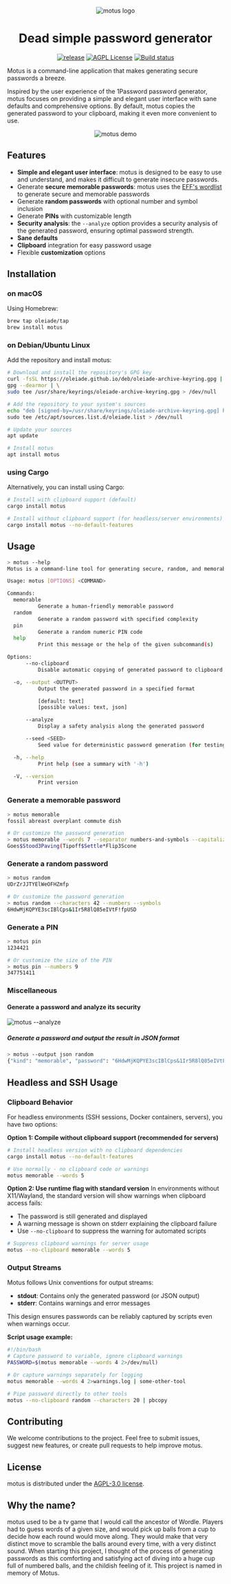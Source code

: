 <p align="center"><img src="logo.png" alt="motus logo"/></p>
<h1 align="center">Dead simple password generator</h3>

<p align="center">
    <a href="http://github.com/oleiade/motus/releases"><img src="https://img.shields.io/github/release/oleiade/motus.svg" alt="release"></a>
    <a href="http://www.gnu.org/licenses/agpl-3.0"><img src="https://img.shields.io/badge/license-AGPL-blue.svg" alt="AGPL License"></a>
    <a href="https://github.com/oleiade/motus/actions/workflows/build.yml"><img src="https://github.com/oleiade/motus/actions/workflows/build.yml/badge.svg" alt="Build status"></a>
</p>

Motus is a command-line application that makes generating secure passwords a breeze.

Inspired by the user experience of the 1Password password generator, motus focuses on providing a simple and elegant user interface with sane defaults and comprehensive options. By default, motus copies the generated password to your clipboard, making it even more convenient to use.

<p align="center">
  <img src="static/motus-demo.gif" alt="motus demo" />
</p>

## Features

- **Simple and elegant user interface**: motus is designed to be easy to use and understand, and makes it difficult to generate insecure passwords.
- Generate **secure memorable passwords**: motus uses the [EFF's wordlist](https://www.eff.org/deeplinks/2016/07/new-wordlists-random-passphrases) to generate secure and memorable passwords
- Generate **random passwords** with optional number and symbol inclusion
- Generate **PINs** with customizable length
- **Security analysis**: the `--analyze` option provides a security analysis of the generated password, ensuring optimal password strength.
- **Sane defaults**
- **Clipboard** integration for easy password usage
- Flexible **customization** options

## Installation

### on macOS

Using Homebrew:

```bash
brew tap oleiade/tap
brew install motus
```

### on Debian/Ubuntu Linux

Add the repository and install motus:

```bash
# Download and install the repository's GPG key
curl -fsSL https://oleiade.github.io/deb/oleiade-archive-keyring.gpg | \
gpg --dearmor | \
sudo tee /usr/share/keyrings/oleiade-archive-keyring.gpg > /dev/null

# Add the repository to your system's sources
echo "deb [signed-by=/usr/share/keyrings/oleiade-archive-keyring.gpg] https://oleiade.github.io/deb stable main" \
sudo tee /etc/apt/sources.list.d/oleiade.list > /dev/null

# Update your sources
apt update

# Install motus
apt install motus
```

### using Cargo

Alternatively, you can install using Cargo:

```bash
# Install with clipboard support (default)
cargo install motus

# Install without clipboard support (for headless/server environments)
cargo install motus --no-default-features
```


## Usage

```bash
> motus --help
Motus is a command-line tool for generating secure, random, and memorable passwords as well as PIN codes.

Usage: motus [OPTIONS] <COMMAND>

Commands:
  memorable
          Generate a human-friendly memorable password
  random
          Generate a random password with specified complexity
  pin
          Generate a random numeric PIN code
  help
          Print this message or the help of the given subcommand(s)

Options:
      --no-clipboard
          Disable automatic copying of generated password to clipboard

  -o, --output <OUTPUT>
          Output the generated password in a specified format

          [default: text]
          [possible values: text, json]

      --analyze
          Display a safety analysis along the generated password

      --seed <SEED>
          Seed value for deterministic password generation (for testing purposes)

  -h, --help
          Print help (see a summary with '-h')

  -V, --version
          Print version
```

### Generate a memorable password

```bash
> motus memorable
fossil abreast overplant commute dish

# Or customize the password generation
> motus memorable --words 7 --separator numbers-and-symbols --capitalize
Goes$Stood3Paving(Tipoff$Settle*Flip3Scone
```

### Generate a random password

```bash
> motus random
UDrZrJJTYElWeOFHZmfp

# Or customize the password generation
> motus random --characters 42 --numbers --symbols
6HdwMjKQPYE3scIBlCps&1Ir5R8lQ85eIVtF!fpUSD
```

### Generate a PIN

```bash
> motus pin
1234421

# Or customize the size of the PIN
> motus pin --numbers 9
347751411
```

### Miscellaneous

#### Generate a password and analyze its security

![motus --analyze](static/motus-demo-report.gif)

##### Generate a password and output the result in JSON format

```bash
> motus --output json random
{"kind": "memorable", "password": "6HdwMjKQPYE3scIBlCps&1Ir5R8lQ85eIVtF!fpUSD"}
```

## Headless and SSH Usage

### Clipboard Behavior

For headless environments (SSH sessions, Docker containers, servers), you have two options:

**Option 1: Compile without clipboard support (recommended for servers)**
```bash
# Install headless version with no clipboard dependencies
cargo install motus --no-default-features

# Use normally - no clipboard code or warnings
motus memorable --words 5
```

**Option 2: Use runtime flag with standard version**
In environments without X11/Wayland, the standard version will show warnings when clipboard access fails:

- The password is still generated and displayed
- A warning message is shown on stderr explaining the clipboard failure
- Use `--no-clipboard` to suppress the warning for automated scripts

```bash
# Suppress clipboard warnings for server usage
motus --no-clipboard memorable --words 5
```

### Output Streams

Motus follows Unix conventions for output streams:
- **stdout**: Contains only the generated password (or JSON output)
- **stderr**: Contains warnings and error messages

This design ensures passwords can be reliably captured by scripts even when warnings occur.

**Script usage example:**
```bash
#!/bin/bash
# Capture password to variable, ignore clipboard warnings
PASSWORD=$(motus memorable --words 4 2>/dev/null)

# Or capture warnings separately for logging
motus memorable --words 4 2>warnings.log | some-other-tool

# Pipe password directly to other tools
motus --no-clipboard random --characters 20 | pbcopy
```

## Contributing

We welcome contributions to the project. Feel free to submit issues, suggest new features, or create pull requests to help improve motus.

## License

motus is distributed under the [AGPL-3.0 license](https://github.com/oleiade/motus/blob/master/LICENSE).

## Why the name?

motus used to be a tv game that I would call the ancestor of Wordle. Players had to guess words of a given size, and would pick up balls from a cup to decide how each round would move along. They would make that very distinct move to scramble the balls around every time, with a very distinct sound. When starting this project, I thought of the process of generating passwords as this comforting and satisfying act of diving into a huge cup full of numbered balls, and the childish feeling of it. This project is named in memory of Motus.
